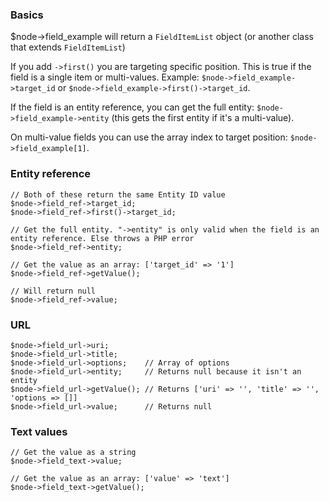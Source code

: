 ### Basics

$node->field_example will return a `FieldItemList` object (or another class that extends `FieldItemList`)

If you add `->first()` you are targeting specific position. This is true if the field is a single item or multi-values.
Example: `$node->field_example->target_id` or `$node->field_example->first()->target_id`.

If the field is an entity reference, you can get the full entity: `$node->field_example->entity` (this gets the first entity if it's a multi-value).

On multi-value fields you can use the array index to target position: `$node->field_example[1]`.

### Entity reference
```
// Both of these return the same Entity ID value
$node->field_ref->target_id;
$node->field_ref->first()->target_id;

// Get the full entity. "->entity" is only valid when the field is an entity reference. Else throws a PHP error
$node->field_ref->entity;

// Get the value as an array: ['target_id' => '1']
$node->field_ref->getValue();

// Will return null
$node->field_ref->value;
```

### URL
```
$node->field_url->uri;
$node->field_url->title;
$node->field_url->options;    // Array of options
$node->field_url->entity;     // Returns null because it isn't an entity
$node->field_url->getValue(); // Returns ['uri' => '', 'title' => '', 'options => []]
$node->field_url->value;      // Returns null
```

### Text values
```
// Get the value as a string
$node->field_text->value;

// Get the value as an array: ['value' => 'text']
$node->field_text->getValue();
```
